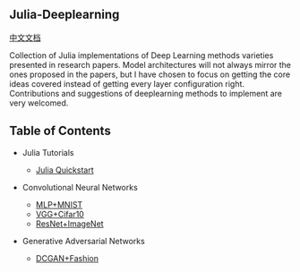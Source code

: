 ## Julia-Deeplearning

[中文文档](https://github.com/tczhangzhi/Julia-Deeplearning/blob/master/README_CN.md)

Collection of Julia implementations of Deep Learning methods varieties presented in research papers. Model architectures will not always mirror the ones proposed in the papers, but I have chosen to focus on getting the core ideas covered instead of getting every layer configuration right. Contributions and suggestions of deeplearning methods to implement are very welcomed.

## Table of Contents

- Julia Tutorials
  - [Julia Quickstart](https://github.com/tczhangzhi/Julia-Deeplearning/blob/master/Julia_quickstart.ipynb)

- Convolutional Neural Networks
  - [MLP+MNIST](https://github.com/tczhangzhi/Julia-Deeplearning/blob/master/MLP_and_MNIST.ipynb)
  - [VGG+Cifar10](https://github.com/tczhangzhi/Julia-Deeplearning/blob/master/VGG_and_Cifar.ipynb)
  - [ResNet+ImageNet](https://github.com/tczhangzhi/Julia-Deeplearning/blob/master/ResNet_and_ImageNet.ipynb)

- Generative Adversarial Networks
  - [DCGAN+Fashion](https://github.com/tczhangzhi/Julia-Deeplearning/blob/master/DCGAN_and_Fashion.ipynb)

